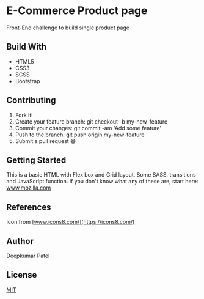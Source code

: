 # E-Commerce Product page

Front-End challenge to build single product page

## Build With

* HTML5
* CSS3
* SCSS
* Bootstrap


## Contributing 

1. Fork it!
2. Create your feature branch: git checkout -b my-new-feature
3. Commit your changes: git commit -am 'Add some feature'
4. Push to the branch: git push origin my-new-feature
5. Submit a pull request :smile:


## Getting Started
This is a basic HTML with Flex box and Grid layout. Some SASS, transitions and JavaScript function. If you don't know what any of these are, start here: www.mozilla.com

## References
Icon from [www.icons8.com/](https://icons8.com/)

## Author
Deepkumar Patel

## License
[MIT](https://choosealicense.com/licenses/mit/)